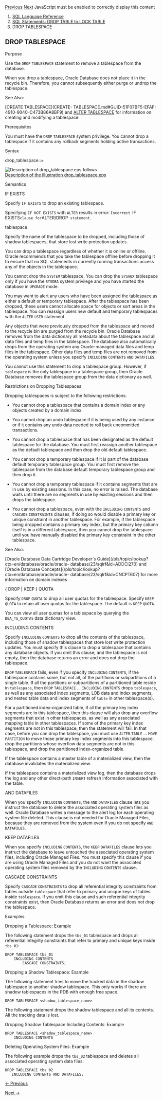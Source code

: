[Previous](DROP-TABLE.md) [Next](DROP-TABLESPACE-SET.md) JavaScript must
be enabled to correctly display this content

  1. [SQL Language Reference ](index.md)
  2. [SQL Statements: DROP TABLE to LOCK TABLE](SQL-Statements-DROP-TABLE-to-LOCK-TABLE.md)
  3. DROP TABLESPACE 

## DROP TABLESPACE

Purpose

Use the `DROP` `TABLESPACE` statement to remove a tablespace from the
database.

When you drop a tablespace, Oracle Database does not place it in the recycle
bin. Therefore, you cannot subsequently either purge or undrop the tablespace.

See Also:

[CREATE TABLESPACE](CREATE-
TABLESPACE.md#GUID-51F07BF5-EFAF-4910-9040-C473B86A8BF9) and [ALTER
TABLESPACE](ALTER-TABLESPACE.md#GUID-CA074861-55D3-4768-8995-43D4DA26365D)
for information on creating and modifying a tablespace

Prerequisites

You must have the `DROP` `TABLESPACE` system privilege. You cannot drop a
tablespace if it contains any rollback segments holding active transactions.

Syntax

drop_tablespace::=

![Description of drop_tablespace.eps
follows](https://docs.oracle.com/en/database/oracle/oracle-database/23/sqlrf/img/drop_tablespace.gif)  
[Description of the illustration
drop_tablespace.eps](img_text/drop_tablespace.md)

Semantics

IF EXISTS

Specify `IF EXISTS` to drop an existing tablespace.

Specifying `IF NOT EXISTS` with `ALTER` results in error: `Incorrect `IF
EXISTS` clause for `ALTER/DROP` statement.`

tablespace

Specify the name of the tablespace to be dropped, including those of shadow
tablespaces, that store lost write protection updates.

You can drop a tablespace regardless of whether it is online or offline.
Oracle recommends that you take the tablespace offline before dropping it to
ensure that no SQL statements in currently running transactions access any of
the objects in the tablespace.

You cannot drop the `SYSTEM` tablespace. You can drop the `SYSAUX` tablespace
only if you have the `SYSDBA` system privilege and you have started the
database in `UPGRADE` mode.

You may want to alert any users who have been assigned the tablespace as
either a default or temporary tablespace. After the tablespace has been
dropped, these users cannot allocate space for objects or sort areas in the
tablespace. You can reassign users new default and temporary tablespaces with
the `ALTER` `USER` statement.

Any objects that were previously dropped from the tablespace and moved to the
recycle bin are purged from the recycle bin. Oracle Database removes from the
data dictionary all metadata about the tablespace and all data files and temp
files in the tablespace. The database also automatically drops from the
operating system any Oracle-managed data files and temp files in the
tablespace. Other data files and temp files are not removed from the operating
system unless you specify `INCLUDING` `CONTENTS` `AND` `DATAFILES`.

You cannot use this statement to drop a tablespace group. However, if
`tablespace` is the only tablespace in a tablespace group, then Oracle
Database removes the tablespace group from the data dictionary as well.

Restrictions on Dropping Tablespaces

Dropping tablespaces is subject to the following restrictions:

  * You cannot drop a tablespace that contains a domain index or any objects created by a domain index. 

  * You cannot drop an undo tablespace if it is being used by any instance or if it contains any undo data needed to roll back uncommitted transactions.

  * You cannot drop a tablespace that has been designated as the default tablespace for the database. You must first reassign another tablespace as the default tablespace and then drop the old default tablespace.

  * You cannot drop a temporary tablespace if it is part of the database default temporary tablespace group. You must first remove the tablespace from the database default temporary tablespace group and then drop it.

  * You cannot drop a temporary tablespace if it contains segments that are in use by existing sessions. In this case, no error is raised. The database waits until there are no segments in use by existing sessions and then drops the tablespace.

  * You cannot drop a tablespace, even with the `INCLUDING` `CONTENTS` and `CASCADE` `CONSTRAINTS` clauses, if doing so would disable a primary key or unique constraint in another tablespace. For example, if the tablespace being dropped contains a primary key index, but the primary key column itself is in a different tablespace, then you cannot drop the tablespace until you have manually disabled the primary key constraint in the other tablespace. 

See Also:

[Oracle Database Data Cartridge Developer's
Guide](/pls/topic/lookup?ctx=en/database/oracle/oracle-
database/23/sqlrf&id=ADDCI270) and [Oracle Database
Concepts](/pls/topic/lookup?ctx=en/database/oracle/oracle-
database/23/sqlrf&id=CNCPT607) for more information on domain indexes

{ DROP | KEEP } QUOTA

Specify `DROP` `QUOTA` to drop all user quotas for the tablespace. Specify
`KEEP` `QUOTA` to retain all user quotas for the tablespace. The default is
`KEEP` `QUOTA`.

You can view all user quotas for a tablespace by querying the `DBA_TS_QUOTAS`
data dictionary view.

INCLUDING CONTENTS

Specify `INCLUDING` `CONTENTS` to drop all the contents of the tablespace,
including those of shadow tablespaces that store lost write protection
updates. You must specify this clause to drop a tablespace that contains any
database objects. If you omit this clause, and the tablespace is not empty,
then the database returns an error and does not drop the tablespace.

`DROP` `TABLESPACE` fails, even if you specify `INCLUDING` `CONTENTS`, if the
tablespace contains some, but not all, of the partitions or subpartitions of a
single table. If all the partitions or subpartitions of a partitioned table
reside in `tablespace`, then `DROP` `TABLESPACE` ... `INCLUDING` `CONTENTS`
drops `tablespace`, as well as any associated index segments, LOB data and
index segments, and nested table data and index segments of `table` in other
tablespace(s).

For a partitioned index-organized table, if all the primary key index segments
are in this tablespace, then this clause will also drop any overflow segments
that exist in other tablespaces, as well as any associated mapping table in
other tablespaces. If some of the primary key index segments are not in this
tablespace, then the statement will fail. In that case, before you can drop
the tablespace, you must use `ALTER` `TABLE` ... `MOVE` `PARTITION` to move
those primary key index segments into this tablespace, drop the partitions
whose overflow data segments are not in this tablespace, and drop the
partitioned index-organized table.

If the tablespace contains a master table of a materialized view, then the
database invalidates the materialized view.

If the tablespace contains a materialized view log, then the database drops
the log and any other direct-path `INSERT` refresh information associated with
the table.

AND DATAFILES

When you specify `INCLUDING` `CONTENTS`, the `AND` `DATAFILES` clause lets you
instruct the database to delete the associated operating system files as well.
Oracle Database writes a message to the alert log for each operating system
file deleted. This clause is not needed for Oracle Managed Files, because they
are removed from the system even if you do not specify `AND` `DATAFILES`.

KEEP DATAFILES

When you specify `INCLUDING` `CONTENTS`, the `KEEP` `DATAFILES` clause lets
you instruct the database to leave untouched the associated operating system
files, including Oracle Managed Files. You must specify this clause if you are
using Oracle Managed Files and you do not want the associated operating system
files removed by the `INCLUDING` `CONTENTS` clause.

CASCADE CONSTRAINTS

Specify `CASCADE` `CONSTRAINTS` to drop all referential integrity constraints
from tables outside `tablespace` that refer to primary and unique keys of
tables inside `tablespace`. If you omit this clause and such referential
integrity constraints exist, then Oracle Database returns an error and does
not drop the tablespace.

Examples

Dropping a Tablespace: Example

The following statement drops the `tbs_01` tablespace and drops all
referential integrity constraints that refer to primary and unique keys inside
`tbs_01`:

    
    
    DROP TABLESPACE tbs_01 
        INCLUDING CONTENTS 
            CASCADE CONSTRAINTS; 

Dropping a Shadow Tablespace: Example

The following statement tries to move the tracked data in the shadow
tablespace to another shadow tablespace. This only works if there are shadow
tablespaces in the PDB with enough free space.

    
    
    DROP TABLESPACE <shadow_tablespace_name>

The following statement drops the shadow tablespace and all its contents. All
the tracking data is lost.

Dropping Shadow Tablespace Including Contents: Example

    
    
    DROP TABLESPACE <shadow_tablespace_name> 
        INCLUDING CONTENTS

Deleting Operating System Files: Example

The following example drops the `tbs_02` tablespace and deletes all associated
operating system data files:

    
    
    DROP TABLESPACE tbs_02
       INCLUDING CONTENTS AND DATAFILES;


[← Previous](DROP-TABLE.md)

[Next →](DROP-TABLESPACE-SET.md)
